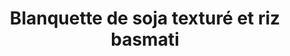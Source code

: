 ---
title: Blanquette de soja texturé et riz basmati
draft: false
layout: recettes
type: plat
categories:
  - Plat chaud
auteur: frédo
regime:
  - vegetarien
  - sans-gluten
  - vegan
  - sans-lactose
cuisson: Oui
temperature: Chaud
plate: 100
check: Non
checkAlwaysOk: false
checkfor: 24
ingredients:
  sec:
    - title: Riz basmati
      quantite: 5
      unit: Kg
    - title: Protéines de soja (grosses)
      quantite: 2
      unit: Kg
  legumes:
    - title: Oignon
      quantite: 25
      unit: unité
    - title: Citron (jus)
      quantite: 1
      unit: unité
    - title: Champignon de Paris
      quantite: 4
      unit: Kg
    - title: Poireau
      quantite: 20
      unit: unité
    - title: Carotte
      quantite: 8
      unit: Kg
  lof:
    - title: Fécule de maïs (Maïzena)
      quantite: 500
      unit: grammes
    - title: Crème soja
      quantite: 2
      unit: litre
    - title: huile de tournesol
      quantite: 500
      unit: ml
  frais:
    - title: Margarine
      quantite: 500
      unit: grammes
  epices:
    - title: Thym
      quantite: 100
      unit: grammes
    - title: Bouillon de légume (sans gluten)
      quantite: 20
      unit: litre
    - title: Persil frais
      quantite: 10
      unit: bottes
    - title: Miso d'orge
      quantite: 500
      unit: grammes
    - title: Miso blanc
      quantite: 500
      unit: grammes
  autres: []
  sucres:
    - title: Eau de fleur d'oranger
      quantite: 1
      unit: litre
preparation: >-
  Etape 1 : blanquette


  Préparer 20 litres de bouillon de légumes sans gluten et l'amener à ébullition.


  Réhydrater les protéïnes de soja mélangées aux 2 misos avec une partie du bouillon au moins 30 minutes.


  Eplucher les carottes. Les couper en rondelles (robot-coupe). Réserver. 


  Eplucher les oignons. Les couper en fines lamelles (robot-coupe). Réserver.

   Laver les poireaux. Les couper en tronçons de 5 cm environ. Réserver.

  Hacher fin le persil. Réserver.

   Laver sommairement les champignons, bien les égoutter. Les couper en 4. Réserver.

  Faire revenir à la margarine protéïnes de soja, carottes et oignons jusqu'à ce que les oignons soient bien dorés. Ajouter le bouillon et cuire 30 minutes à la reprise de l'ébullition.


  Ajouter les poireaux et les champignons et cuire 15 minutes à la reprise de l'ébullition.


  Délayer la maïzena à froid dans la crème de soja puis ajouter au plat pour épaissir le bouillon. Rectifier l'assaisonnement. Au dernier moment avant de partir en salle ajouter un trait de jus de citron.


  Etape 1' : cuisson du riz


  Mesurer à part : pour 1 volume de riz, 2 volumes d'eau bouillante salée.


  Chauffer le riz à sec en le remuant sans cesse. Lorsqu'il est bien chaud et commence à éclater légèrement, le vaporiser avec l'eau bouillante, réduire le feu, couvrir et laisser cuire jusqu'à absorption complète de l'eau. Transvaser de suite dans les gastros, arroser d'un peu d'huile et de la fleur d'oranger et maintenir au chaud.


  Au moment de servir ajouter le persil ou le mettre à disposition au service.
publishDate: 2025-06-05T12:58:00.000Z
---